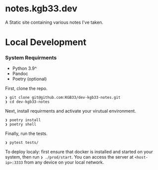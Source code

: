 # notes.kgb33.dev

A Static site containing various notes I've taken.

# Local Development

### System Requirments

- Python 3.9^
- Pandoc
- Poetry (optional)

First, clone the repo.

```
❯ git clone git@github.com:KGB33/dev-kgb33-notes.git
❯ cd dev-kgb33-notes
```

Next, install requirments and activate your virutual environment.

```
❯ poetry install
❯ poetry shell
```

Finally, run the tests.

```
❯ pytest tests/
```

To deploy localy: first ensure that docker is installed and started on your system, then run `❯ ./prod/start`.
You can access the server at `<host-ip>:3333` from any device on your local network.
